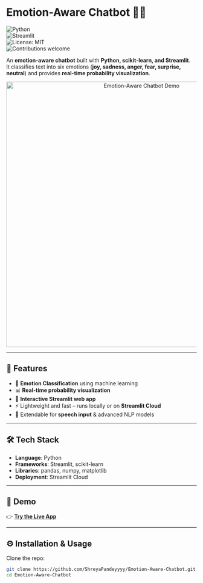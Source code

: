 # Emotion-Aware Chatbot 🤖💬  

![Python](https://img.shields.io/badge/Python-3.8%2B-blue)  
![Streamlit](https://img.shields.io/badge/Streamlit-Framework-red)  
![License: MIT](https://img.shields.io/badge/License-MIT-green)  
![Contributions welcome](https://img.shields.io/badge/Contributions-Welcome-brightgreen)  

An **emotion-aware chatbot** built with **Python, scikit-learn, and Streamlit**.  
It classifies text into six emotions (**joy, sadness, anger, fear, surprise, neutral**) and provides **real-time probability visualization**.  

<p align="center">
  <img src="screenshot.png" width="700" alt="Emotion-Aware Chatbot Demo"/>
</p>  

---

## 🚀 Features  
- 🧠 **Emotion Classification** using machine learning  
- 📊 **Real-time probability visualization**  
- 🎨 **Interactive Streamlit web app**  
- ⚡ Lightweight and fast – runs locally or on **Streamlit Cloud**  
- 🔮 Extendable for **speech input** & advanced NLP models  

---

## 🛠️ Tech Stack  
- **Language**: Python  
- **Frameworks**: Streamlit, scikit-learn  
- **Libraries**: pandas, numpy, matplotlib  
- **Deployment**: Streamlit Cloud  

---

## 📸 Demo  
👉 [**Try the Live App**](https://emotion-aware-chatbot-inogm4xnwu27aqvgqmpt8a.streamlit.app/)  

---

## ⚙️ Installation & Usage  

Clone the repo:  
```bash
git clone https://github.com/ShreyaPandeyyyy/Emotion-Aware-Chatbot.git
cd Emotion-Aware-Chatbot
